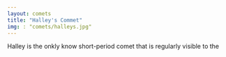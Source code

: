 ```yaml
---
layout: comets
title: "Halley's Commet"
img: : "comets/halleys.jpg"
---
```


Halley is the onkly know short-period comet that is regularly visible to the